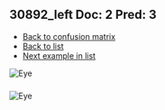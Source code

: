 ## 30892_left Doc: 2 Pred: 3
- [Back to confusion matrix](https://github.com/juliandewit/kaggle_retinopathy/blob/master/matrix.md)
- [Back to list](https://github.com/juliandewit/kaggle_retinopathy/blob/master/lists/23/list.md)
- [Next example in list](https://github.com/juliandewit/kaggle_retinopathy/blob/master/lists/23/30/30899_left.md)

![Eye](https://retinopaty.blob.core.windows.net/size1024/30892_left_2.jpeg)

### 

![Eye]()
